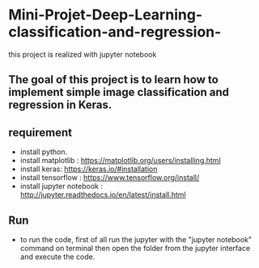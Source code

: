 # Mini-Projet-Deep-Learning-classification-and-regression-
this project is realized with jupyter notebook

## The goal of this project is to learn how to implement simple image classification and regression in Keras.

## requirement

* install python.
* install matplotlib : https://matplotlib.org/users/installing.html
* install keras: https://keras.io/#installation
* install tensorflow : https://www.tensorflow.org/install/
* install jupyter notebook : http://jupyter.readthedocs.io/en/latest/install.html


## Run
* to run the code, first of all run the jupyter with the "jupyter notebook" command on terminal then open the folder from the jupyter interface and execute the code.




